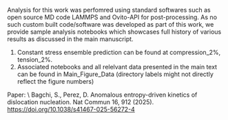 Analysis for this work was perfomred using standard softwares such as open source MD code LAMMPS and Ovito-API for post-processing. As no such custom built code/software was developed as part of this work, we provide sample analysis notebooks which showcases full history of various results as discussed in the main manuscript. 

1. Constant stress ensemble prediction can be found at compression_2%, tension_2%. 
2. Associated notebooks and all relelvant data presented in the main text can be found in Main_Figure_Data (directory labels might not directly reflect the figure numbers)

Paper: \\
Bagchi, S., Perez, D. Anomalous entropy-driven kinetics of dislocation nucleation. Nat Commun 16, 912 (2025). https://doi.org/10.1038/s41467-025-56272-4
